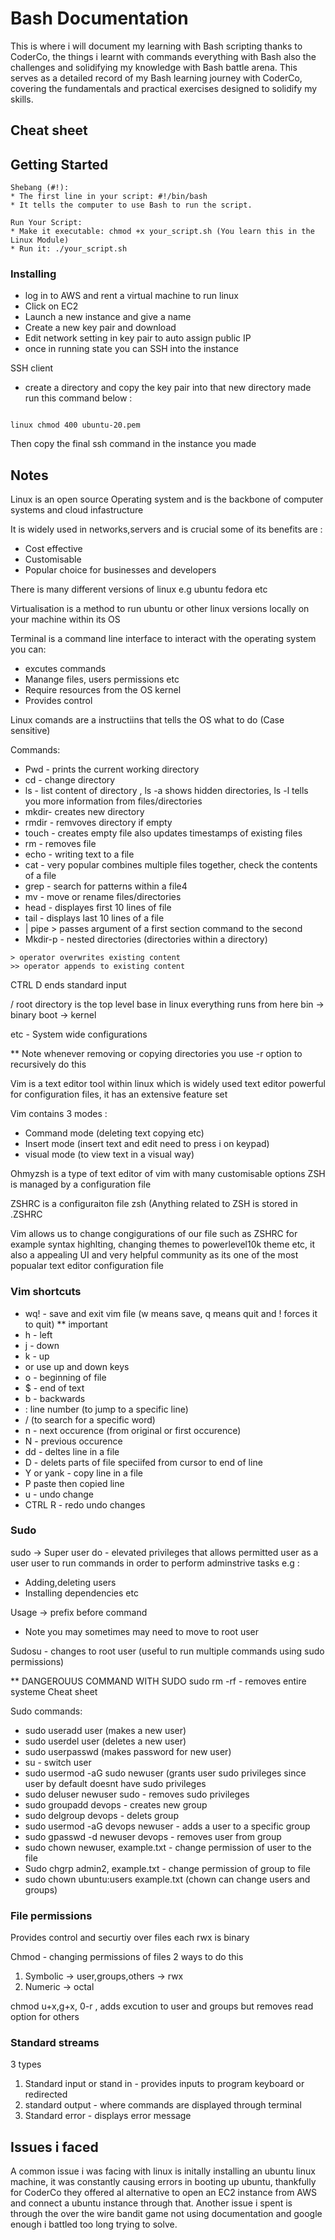 # Bash Documentation

This is where i will document my learning with Bash scripting thanks to CoderCo, the things i learnt with commands everything with Bash also the challenges and solidifying my knowledge with Bash battle arena. This serves as a detailed record of my Bash learning journey with CoderCo, covering the fundamentals  and practical exercises designed to solidify my skills.

## Cheat sheet


## Getting Started
```
Shebang (#!):
* The first line in your script: #!/bin/bash
* It tells the computer to use Bash to run the script.

Run Your Script:
* Make it executable: chmod +x your_script.sh (You learn this in the Linux Module)
* Run it: ./your_script.sh
```



### Installing

* log in to AWS and rent a virtual machine to run linux
* Click on EC2 
* Launch a new instance and give a name
* Create a new key pair and download
* Edit network setting in key pair to auto assign public IP
* once in running state you can SSH into the instance

SSH client
* create a directory and copy the key pair into that new directory made
run this command below :
```

linux chmod 400 ubuntu-20.pem 
```


Then copy the final ssh command in the instance you made

## Notes
Linux is an open source Operating system and is the backbone of computer systems and cloud infastructure

It is widely used in networks,servers and is crucial some of its benefits are :
* Cost effective
* Customisable 
* Popular choice for businesses and developers

There is many different versions of linux e.g ubuntu fedora etc

Virtualisation is a method to run ubuntu or other linux versions locally on your machine within its OS

Terminal is a command line interface to interact with the operating system you can:
* excutes commands
* Manange files, users permissions etc
* Require resources from the OS kernel
* Provides control

Linux comands are a instructiins that tells the OS what to do (Case sensitive)


Commands:
* Pwd - prints the current working directory
* cd - change directory
* ls - list content of directory , ls -a shows hidden directories, ls -l tells you more information from files/directories
* mkdir- creates new directory
* rmdir - remvoves directory if empty
* touch - creates empty file also updates timestamps of existing files
* rm - removes file
* echo - writing text to a file
* cat -  very popular combines multiple files together, check the contents of a file
* grep - search for patterns within a file4
* mv - move or rename files/directories
* head - displayes first 10 lines of file 
* tail - displays last 10 lines of a file
* | pipe > passes argument of a first section command to the second
* Mkdir-p - nested directories (directories within a directory)

```
> operator overwrites existing content
>> operator appends to existing content 
```
CTRL D ends standard input 

/ root directory is the top level base in linux everything runs from here
 bin -> binary
 boot -> kernel 

 etc - System wide configurations 

** Note whenever removing or copying directories you use -r option to recursively do this

Vim is a text editor tool within linux which is widely used text editor powerful for configuration files, it has an extensive feature set

Vim contains 3 modes :
* Command mode (deleting text copying etc)
* Insert mode (insert text and edit need to press i on keypad)
* visual mode (to view text in a visual way)

Ohmyzsh is a type of text editor of vim with many customisable options 
ZSH is managed by a configuration file

ZSHRC is a configuraiton file zsh (Anything related to ZSH is stored in .ZSHRC

Vim allows us to change congigurations of our file such as ZSHRC for example syntax highlting, changing themes to powerlevel10k theme etc, it also a appealing UI and very helpful community as its one of the most popualar text editor configuration file

### Vim shortcuts
* wq! - save and exit vim file (w means save, q means quit and ! forces it to quit) ** important
* h - left
* j - down
* k - up
* or use up and down keys
* o - beginning of file
* $ - end of text
* b - backwards
* : line number (to jump to a specific line)
* / (to search for a specific word)
* n - next occurence (from original or first occurence)
* N - previous occurence
* dd - deltes line in a file
* D - delets parts of file speciifed from cursor to end of line
* Y or yank - copy line in a file
* P paste then copied line
* u - undo change
* CTRL R - redo undo changes

### Sudo
sudo -> Super user do - elevated privileges that allows permitted user as a user user to run commands in order to perform adminstrive tasks e.g :
* Adding,deleting users
* Installing dependencies etc

Usage -> prefix before command
* Note you may sometimes may need to move to root user

Sudosu - changes to root user (useful to run multiple commands using sudo permissions)

** DANGEROUUS COMMAND WITH SUDO
sudo rm -rf - removes entire systeme
Cheat sheet

Sudo commands:
* sudo useradd user (makes a new user)
* sudo userdel user (deletes a new user)
* sudo userpasswd (makes password for new user)
* su - switch user
* sudo usermod -aG sudo newuser (grants user sudo privileges since user by default doesnt have sudo privileges
* sudo deluser newuser sudo - removes sudo privileges
* sudo groupadd devops - creates new group
* sudo delgroup devops - delets group
* sudo usermod -aG  devops newuser - adds a user to a specific group
* sudo gpasswd -d newuser devops - removes user from group
* sudo chown newuser, example.txt - change permission of user to the file
* Sudo chgrp admin2, example.txt - change permission of group to file
* sudo chown ubuntu:users example.txt (chown can change users and groups)

### File permissions

Provides control and securtiy over files each rwx is binary 

Chmod - changing permissions of files
2 ways to do this
1. Symbolic -> user,groups,others -> rwx
2. Numeric -> octal

chmod u+x,g+x, 0-r , adds excution to user and groups but removes read option for others

### Standard streams
3 types
1. Standard input or stand in - provides inputs to program keyboard or redirected
2. standard output -  where commands are displayed through terminal
3. Standard error - displays error message

## Issues i faced

A common issue i was facing with linux is initally installing an ubuntu linux machine, it was constantly causing errors in booting up ubuntu, thankfully for CoderCo they offered al alternative to open an EC2 instance from AWS and connect a ubuntu instance through that.
Another issue i spent is through the over the wire bandit game not using documentation and google enough i battled too long trying to solve.


